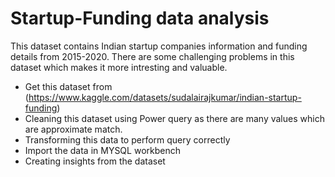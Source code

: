 # Startup-Funding data analysis


This dataset contains Indian startup companies information and funding details from 2015-2020.
There are some challenging problems in this dataset which makes it more intresting and valuable.
- Get this dataset from 
  (https://www.kaggle.com/datasets/sudalairajkumar/indian-startup-funding)
- Cleaning this dataset using Power query as there are many values which are approximate match.
- Transforming this data to perform query correctly
- Import the data in MYSQL workbench
- Creating insights from the dataset


